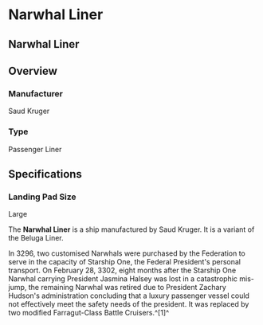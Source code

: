 # Narwhal Liner
## Narwhal Liner

		

## Overview

### Manufacturer

Saud Kruger

### Type

Passenger Liner

## Specifications

### Landing Pad Size

Large

The **Narwhal Liner** is a ship manufactured by Saud Kruger. It is a variant of the Beluga Liner.

In 3296, two customised Narwhals were purchased by the Federation to serve in the capacity of Starship One, the Federal President's personal transport. On February 28, 3302, eight months after the Starship One Narwhal carrying President Jasmina Halsey was lost in a catastrophic mis-jump, the remaining Narwhal was retired due to President Zachary Hudson's administration concluding that a luxury passenger vessel could not effectively meet the safety needs of the president. It was replaced by two modified Farragut-Class Battle Cruisers.^[1]^